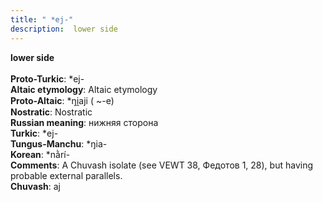 ```yaml
---
title: " *ej-"
description:  lower side
---
```

<p data-pagefind-weight="0.5">
<strong> lower side</strong><br><br>
<strong>Proto-Turkic</strong>:  *ej-<br>
<strong>Altaic etymology</strong>:  Altaic etymology<br>
<strong> Proto-Altaic</strong>:  *ŋi̯aji ( ~-e)<br>
<strong>Nostratic</strong>:  Nostratic<br>
<strong>Russian meaning</strong>:  нижняя сторона<br>
<strong>Turkic</strong>:  *ej-<br>
<strong>Tungus-Manchu</strong>:  *ŋia-<br>
<strong>Korean</strong>:  *nằrí-<br>
<strong>Comments</strong>:  A Chuvash isolate (see VEWT 38, Федотов 1, 28), but having probable external parallels.<br>
<strong>Chuvash</strong>:  aj<br>

</p>

